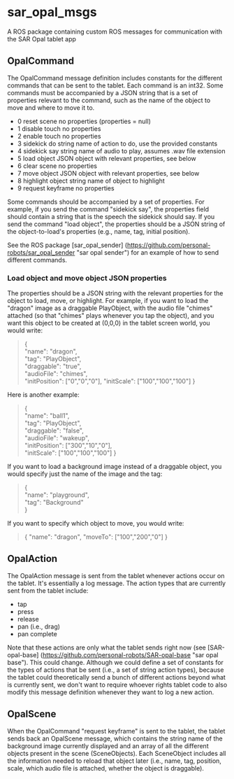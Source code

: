 # sar\_opal\_msgs
A ROS package containing custom ROS messages for communication with the SAR Opal tablet app

## OpalCommand
The OpalCommand message definition includes constants for the different commands that can be sent to the tablet. Each command is an int32. Some commands must be accompanied by a JSON string that is a set of properties relevant to the command, such as the name of the object to move and where to move it to. 
- 0 reset scene
    no properties (properties = null)
- 1 disable touch
    no properties
- 2 enable touch
    no properties
- 3 sidekick do
    string name of action to do, use the provided constants
- 4 sidekick say
    string name of audio to play, assumes .wav file extension
- 5 load object
    JSON object with relevant properties, see below
- 6 clear scene
    no properties
- 7 move object
    JSON object with relevant properties, see below
- 8 highlight object
    string name of object to highlight
- 9 request keyframe
    no properties

Some commands should be accompanied by a set of properties. For example, if you send the command "sidekick say", the properties field should contain a string that is the speech the sidekick should say. If you send the command "load object", the properties should be a JSON string of the object-to-load's properties (e.g., name, tag, initial position). 

See the ROS package [sar\_opal\_sender] (https://github.com/personal-robots/sar_opal_sender "sar opal sender") for an example of how to send different commands. 

### Load object and move object JSON properties 
The properties should be a JSON string with the relevant properties for the object to load, move, or highlight. For example, if you want to load the "dragon" image as a draggable PlayObject, with the audio file "chimes" attached (so that "chimes" plays whenever you tap the object), and you want this object to be created at \(0,0,0\) in the tablet screen world, you would write:
> {  
>    "name": "dragon",  
>    "tag": "PlayObject",  
>    "draggable": "true",  
>    "audioFile": "chimes",  
>    "initPosition": ["0","0","0"], 
>    "initScale": ["100","100","100"]
> }

Here is another example:
> {  
>    "name": "ball1",  
>    "tag": "PlayObject",  
>    "draggable": "false",  
>    "audioFile": "wakeup",  
>    "initPosition": ["300","10","0"],  
>    "initScale": ["100","100","100"]
> }

If you want to load a background image instead of a draggable object, you would specify just the name of the image and the tag:
> {  
>    "name": "playground",  
>    "tag": "Background"  
> }  

If you want to specify which object to move, you would write:
> {
>     "name": "dragon",
>     "moveTo": ["100","200","0"]
> }

## OpalAction
The OpalAction message is sent from the tablet whenever actions occur on the tablet. It's essentially a log message. The action types that are currently sent from the tablet include:

- tap
- press
- release
- pan \(i.e., drag\)
- pan complete

Note that these actions are only what the tablet sends right now (see [SAR\-opal\-base] (https://github.com/personal-robots/SAR-opal-base "sar opal base"). This could change. Although we could define a set of constants for the types of actions that be sent (i.e., a set of string action types), because the tablet could theoretically send a bunch of different actions beyond what is currently sent, we don't want to require whoever rights tablet code to also modify this message definition whenever they want to log a new action.

## OpalScene
When the OpalCommand "request keyframe" is sent to the tablet, the tablet sends back an OpalScene message, which contains the string name of the background image currently displayed and an array of all the different objects present in the scene \(SceneObjects\). Each SceneObject includes all the information needed to reload that object later (i.e., name, tag, position, scale, which audio file is attached, whether the object is draggable).
